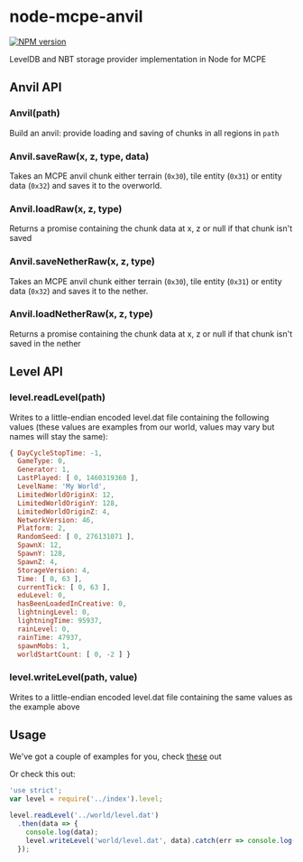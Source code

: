 node-mcpe-anvil
===============

[![NPM version](https://img.shields.io/npm/v/mcpe-anvil.svg)](http://npmjs.com/package/mcpe-anvil)

LevelDB and NBT storage provider implementation in Node for MCPE

## Anvil API

### Anvil(path)
Build an anvil: provide loading and saving of chunks in all regions in `path`

### Anvil.saveRaw(x, z, type, data)
Takes an MCPE anvil chunk either terrain (`0x30`), tile entity (`0x31`) or entity data (`0x32`) and saves it to the overworld.

### Anvil.loadRaw(x, z, type)
Returns a promise containing the chunk data at x, z or null if that chunk isn't saved

### Anvil.saveNetherRaw(x, z, type)
Takes an MCPE anvil chunk either terrain (`0x30`), tile entity (`0x31`) or entity data (`0x32`) and saves it to the nether.

### Anvil.loadNetherRaw(x, z, type)
Returns a promise containing the chunk data at x, z or null if that chunk isn't saved in the nether

## Level API

### level.readLevel(path)

Writes to a little-endian encoded level.dat file containing the following values (these values are examples from our world, values may vary but names will stay the same):

```javascript
{ DayCycleStopTime: -1,
  GameType: 0,
  Generator: 1,
  LastPlayed: [ 0, 1460319360 ],
  LevelName: 'My World',
  LimitedWorldOriginX: 12,
  LimitedWorldOriginY: 128,
  LimitedWorldOriginZ: 4,
  NetworkVersion: 46,
  Platform: 2,
  RandomSeed: [ 0, 276131071 ],
  SpawnX: 12,
  SpawnY: 128,
  SpawnZ: 4,
  StorageVersion: 4,
  Time: [ 0, 63 ],
  currentTick: [ 0, 63 ],
  eduLevel: 0,
  hasBeenLoadedInCreative: 0,
  lightningLevel: 0,
  lightningTime: 95937,
  rainLevel: 0,
  rainTime: 47937,
  spawnMobs: 1,
  worldStartCount: [ 0, -2 ] }
```

### level.writeLevel(path, value)

Writes to a little-endian encoded level.dat file containing the same values as the example above

## Usage
We've got a couple of examples for you, check [these](https://github.com/mhsjlw/node-mcpe-anvil/tree/master/examples) out

Or check this out:
```javascript
'use strict';
var level = require('../index').level;

level.readLevel('../world/level.dat')
  .then(data => {
    console.log(data);
    level.writeLevel('world/level.dat', data).catch(err => console.log(err.stack));
  });
```
